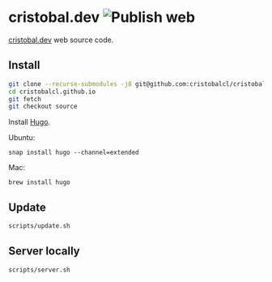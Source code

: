 # cristobal.dev ![Publish web](https://github.com/cristobalcl/cristobalcl.github.io/workflows/Publish%20web/badge.svg?branch=source)
[cristobal.dev](http://cristobal.dev) web source code.

## Install

```bash
git clone --recurse-submodules -j8 git@github.com:cristobalcl/cristobalcl.github.io.git
cd cristobalcl.github.io
git fetch
git checkout source
```

Install [Hugo](https://gohugo.io/).

Ubuntu:

```
snap install hugo --channel=extended
```

Mac:

```
brew install hugo
```

## Update

```bash
scripts/update.sh
```

## Server locally

```bash
scripts/server.sh
```

